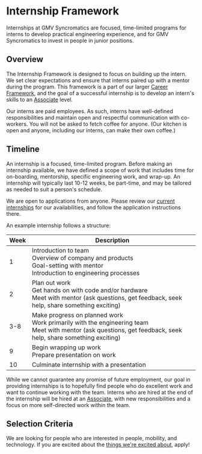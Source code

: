 # Internship Framework

Internships at GMV Syncromatics are focused, time-limited programs for interns to develop practical engineering experience, and for GMV Syncromatics to invest in people in junior positions.

## Overview

The Internship Framework is designed to focus on building up the intern. We set clear expectations and ensure that interns paired up with a mentor during the program. This framework is a part of our larger [Career Framework][career-framework], and the goal of a successful internship is to develop an intern's skills to an [Associate][career-framework-titles] level.

Our interns are paid employees. As such, interns have well-defined responsibilities and maintain open and respectful communication with co-workers. You will not be asked to fetch coffee for anyone. (Our kitchen is open and anyone, including our interns, can make their own coffee.)

## Timeline

An internship is a focused, time-limited program. Before making an internship available, we have defined a scope of work that includes time for on-boarding, mentorship, specific engineering work, and wrap-up. An internship will typically last 10-12 weeks, be part-time, and may be tailored as needed to suit a person's schedule.

We are open to applications from anyone. Please review our [current internships][current-internships] for our availabilities, and follow the application instructions there.

An example internship follows a structure:

| Week | Description |
| ---- | ----------- |
| 1    | Introduction to team<br>Overview of company and products<br>Goal-setting with mentor<br>Introduction to engineering processes |
| 2    | Plan out work<br>Get hands on with code and/or hardware<br>Meet with mentor (ask questions, get feedback, seek help, share something exciting) |
| 3-8  | Make progress on planned work<br>Work primarily with the engineering team<br>Meet with mentor (ask questions, get feedback, seek help, share something exciting) |
| 9    | Begin wrapping up work<br>Prepare presentation on work |
| 10   | Culminate internship with a presentation |

While we cannot guarantee any promise of future employment, our goal in providing internships is to hopefully find people who do excellent work and want to continue working with the team. Interns who are hired at the end of the internship will be hired at an [Associate][career-framework-titles], with new responsibilities and a focus on more self-directed work within the team.

## Selection Criteria

We are looking for people who are interested in people, mobility, and technology. If you are excited about the [things we're excited about][career-framework-about], apply!


[career-framework-titles]: ./README.md#titles
[career-framework-about]: ./README.md#about-the-career-framework
[career-framework]: ./README.md
[current-internships]: Internships.md